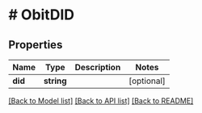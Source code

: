 # # ObitDID

## Properties

Name | Type | Description | Notes
------------ | ------------- | ------------- | -------------
**did** | **string** |  | [optional]

[[Back to Model list]](../../README.md#models) [[Back to API list]](../../README.md#endpoints) [[Back to README]](../../README.md)
